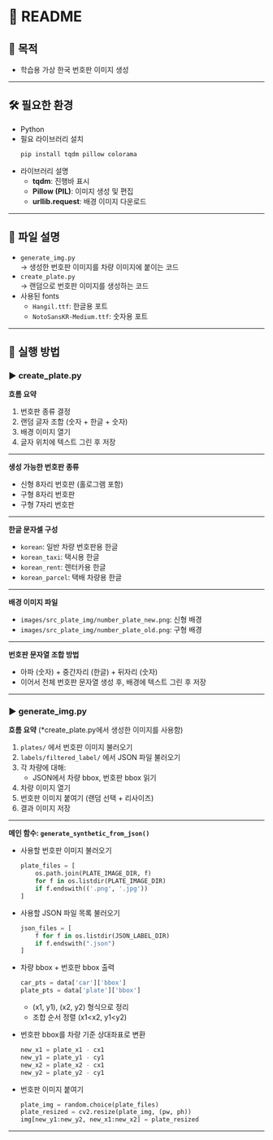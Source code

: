 # 📖 README

## 📌 목적
- 학습용 가상 한국 번호판 이미지 생성

---

## 🛠️ 필요한 환경
- Python
- 필요 라이브러리 설치
  ```bash
  pip install tqdm pillow colorama
  ```
- 라이브러리 설명
  - **tqdm**: 진행바 표시
  - **Pillow (PIL)**: 이미지 생성 및 편집
  - **urllib.request**: 배경 이미지 다운로드

---

## 📂 파일 설명
- `generate_img.py`  
  → 생성한 번호판 이미지를 차량 이미지에 붙이는 코드
- `create_plate.py`  
  → 랜덤으로 번호판 이미지를 생성하는 코드
- 사용된 fonts
  - `Hangil.ttf`: 한글용 포트
  - `NotoSansKR-Medium.ttf`: 숫자용 포트

---

## 🚀 실행 방법

### ▶️ create_plate.py
**흐름 요약**

1. 번호판 종류 결정
2. 랜덤 글자 조합 (숫자 + 한글 + 숫자)
3. 배경 이미지 열기
4. 글자 위치에 텍스트 그린 후 저장

---

**생성 가능한 번호판 종류**
- 신형 8자리 번호판 (홀로그램 포함)
- 구형 8자리 번호판
- 구형 7자리 번호판

---

**한글 문자셀 구성**
- `korean`: 일반 차량 번호판용 한글
- `korean_taxi`: 택시용 한글
- `korean_rent`: 렌터카용 한글
- `korean_parcel`: 택배 차량용 한글



---

**배경 이미지 파일**
- `images/src_plate_img/number_plate_new.png`: 신형 배경
- `images/src_plate_img/number_plate_old.png`: 구형 배경

---

**번호판 문자열 조합 방법**
- 아파 (숫자) + 중간자리 (한글) + 뒤자리 (숫자)
- 이어서 전체 번호판 문자열 생성 후, 배경에 텍스트 그린 후 저장

---

### ▶️ generate_img.py
**흐름 요약**
(*create_plate.py에서 생성한 이미지를 사용함)
1. `plates/` 에서 번호판 이미지 불러오기
2. `labels/filtered_label/` 에서 JSON 파일 불러오기
3. 각 차량에 대해:
   - JSON에서 차량 bbox, 번호판 bbox 읽기
4. 차량 이미지 열기
5. 번호판 이미지 붙여기 (랜덤 선택 + 리사이즈)
6. 결과 이미지 저장

---

**메인 함수: `generate_synthetic_from_json()`**

- 사용할 번호판 이미지 불러오기
  ```python
  plate_files = [
      os.path.join(PLATE_IMAGE_DIR, f)
      for f in os.listdir(PLATE_IMAGE_DIR)
      if f.endswith(('.png', '.jpg'))
  ]
  ```

- 사용할 JSON 파일 목록 불러오기
  ```python
  json_files = [
      f for f in os.listdir(JSON_LABEL_DIR)
      if f.endswith(".json")
  ]
  ```

- 차량 bbox + 번호판 bbox 출력
  ```python
  car_pts = data['car']['bbox']
  plate_pts = data['plate']['bbox']
  ```
  - (x1, y1), (x2, y2) 형식으로 정리
  - 조합 순서 정렬 (x1<x2, y1<y2)

- 번호판 bbox를 차량 기준 상대좌표로 변환
  ```python
  new_x1 = plate_x1 - cx1
  new_y1 = plate_y1 - cy1
  new_x2 = plate_x2 - cx1
  new_y2 = plate_y2 - cy1
  ```

- 번호판 이미지 붙여기
  ```python
  plate_img = random.choice(plate_files)
  plate_resized = cv2.resize(plate_img, (pw, ph))
  img[new_y1:new_y2, new_x1:new_x2] = plate_resized
  ```

---


